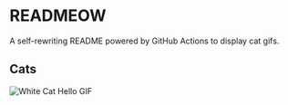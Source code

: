 # READMEOW

A self-rewriting README powered by GitHub Actions to display cat gifs.

## Cats

![White Cat Hello GIF](https://media4.giphy.com/media/v1.Y2lkPTlhY2QwMmRhMmE3bGRmemQybDE1azA0M2MzNmw2amZubWsxaWYxN25sZGoycTVuZiZlcD12MV9naWZzX3NlYXJjaCZjdD1n/vFKqnCdLPNOKc/200.gif)

